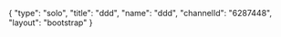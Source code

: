 {
    "type": "solo",
    "title": "ddd",
    "name": "ddd",
    "channelId": "6287448",
    "layout": "bootstrap"
}